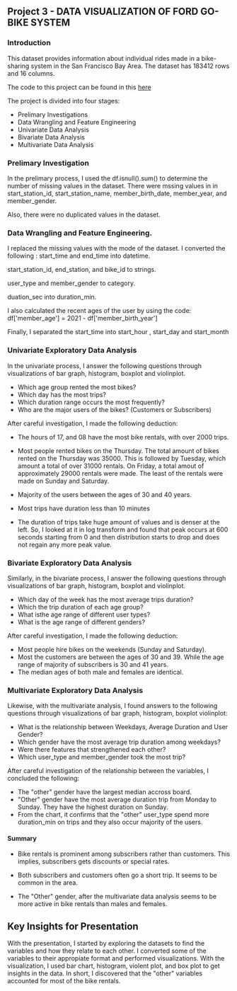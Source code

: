 ## Project 3 - DATA VISUALIZATION  OF FORD GO-BIKE SYSTEM

### Introduction

This dataset provides information about individual rides made in a bike-sharing system in the San Francisco Bay Area. The dataset has 183412 rows and 16 columns.

The code to this project can be found  in this [here](https://github.com/Eben-Success/Udacity_Data_Analysis_Projects/tree/master/Project%203)

The project is divided into four stages:
* Prelimary Investigations
* Data Wrangling and Feature Engineering
* Univariate Data Analysis
* Bivariate Data Analysis
* Multivariate Data Analysis


### Prelimary Investigation
In the prelimary process, I used the  df.isnull().sum() to determine the number of missing values in the dataset. There were mssing values in  in start_station_id, start_station_name, member_birth_date, member_year, and member_gender.

Also, there were no duplicated values in the dataset.

### Data Wrangling and Feature Engineering.
I replaced the missing values with the  mode of the dataset.
I converted the following :
start_time  and  end_time  into datetime.

start_station_id, end_station, and  bike_id to strings.

 user_type  and  member_gender  to category.

duation_sec into duration_min.

I also calculated the recent ages of the user by using the code: df['member_age'] = 2021 - df['member_birth_year']

Finally, I separated the   start_time into  start_hour , start_day and  start_month



###  Univariate Exploratory Data Analysis

In the univariate process, I answer the following questions through visualizations of bar graph, histogram, boxplot and violinplot.

- Which age group rented the most bikes?
- Which day has the most trips?
- Which duration range occurs the most frequently?
- Who are the major users of the bikes? (Customers or Subscribers)

After careful investigation, I made the following deduction:
- The hours of 17, and 08 have the most bike rentals, with over 2000 trips.

- Most people rented bikes on the Thursday. The total amount of bikes rented on the Thursday was 35000. This is followed by Tuesday, which amount a total of over 31000 rentals. On Friday,  a total amout of approximately 29000 rentals were made. The least of the rentals were made on Sunday and Saturday.
- Majority of the users between the ages of 30 and 40 years.
- Most trips have duration less than 10 minutes
- The duration of trips take huge amount of values and is denser at the left. So, I looked at it in log transform and found that peak occurs at 600 seconds starting from 0 and then distribution starts to drop and does not regain any more peak value.

###  Bivariate Exploratory Data Analysis
Similarly, in the bivariate process, I answer the following questions through visualizations of bar graph, histogram, boxplot and violinplot.

- Which day of the week has the most average trips duration?
- Which the trip duration of each age group?
- What isthe age range of different user types?
- What is the age range of different genders?

After careful investigation, I made the following deduction:
- Most people hire bikes on the weekends (Sunday and Saturday).
- Most the customers are between the ages of 30 and 39. While the age range of  majority of subscribers is 30 and 41 years. 
- The median ages of both male and females are identical. 


###  Multivariate Exploratory Data Analysis

Likewise, with the multivariate analysis, I found answers to the following questions through visualizations of bar graph, histogram, boxplot violinplot:
- What is the relationship between Weekdays, Average Duration and User Gender?
- Which gender have the most average trip duration among weekdays?
- Were there features that strengthened each other?
- Which user_type and member_gender took the most trip?

After careful investigation of the relationship between the variables, I concluded the following:
* The  "other" gender have the largest median accross board.
* "Other" gender have the most average duration trip from Monday to Sunday. They have the highest duration on Sunday.
* From the chart, it confirms that the "other" user_type spend more duration_min on trips and they also occur majority of the users.

#### Summary
* Bike rentals is prominent among subscribers rather than customers. This implies, subscribers gets discounts or special rates.

* Both subscribers and customers often go a short trip. It seems to be common in the area. 

* The "Other" gender, after the multivariate data analysis seems to be more active in bike rentals than males and females.

## Key Insights for Presentation
With the presentation, I started by exploring the datasets to find the variables and how they relate to each other. I converted some of the variables to their appropiate format and performed visualizations. 
With the visualization,  I used bar chart, histogram, violent plot, and box plot to get insights in  the data.  In short, 
I discovered that the "other" variables accounted for most of the bike rentals.


